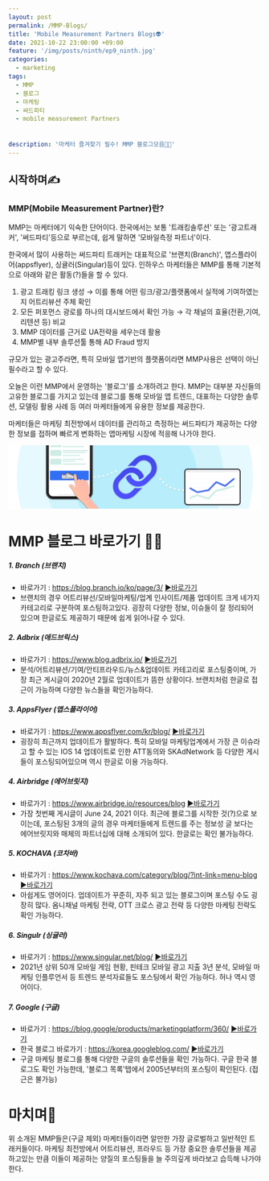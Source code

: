 ```yaml
---
layout: post
permalink: /MMP-Blogs/
title: '‍Mobile Measurement Partners Blogs👽'
date: 2021-10-22 23:00:00 +09:00
feature: '/img/posts/ninth/ep9_ninth.jpg'
categories:
  - marketing
tags:
  - MMP
  - 블로그
  - 마케팅
  - 써드파티
  - mobile measurement Partners


description: '마케터 즐겨찾기 필수! MMP 블로그모음🤟🏻'
---
```


## 시작하며✍️
### MMP(Mobile Measurement Partner)란?

MMP는 마케터에기 익숙한 단어이다.
한국에서는 보통 '트래킹솔루션' 또는 '광고트래커', '써드파티'등으로 부르는데, 쉽게 말하면 '모바일측정 파트너'이다.

한국에서 많이 사용하는 써드파티 트래커는 대표적으로 '브랜치(Branch)', 앱스플라이어(appsflyer), 싱귤러(Singular)등이 있다.
인하우스 마케터들은 MMP를 통해 기본적으로 아래와 같은 활동(?)들을 할 수 있다.

 1. 광고 트래킹 링크 생성 → 이를 통해 어떤 링크/광고/플랫폼에서 실적에 기여하였는지 어트리뷰션 주체 확인
 2. 모든 퍼포먼스 광로를 하나의 대시보드에서 확인 가능 → 각 채널의 효율(전환,기여,리텐션 등) 비교
 3. MMP 데이터를 근거로 UA전략을 세우는데 활용
 4. MMP별 내부 솔루션툴 통해 AD Fraud 방지

규모가 있는 광고주라면, 특히 모바일 앱기반의 플랫폼이라면 MMP사용은 선택이 아닌 필수라고 할 수 있다.

 오늘은 이런 MMP에서 운영하는 '블로그'를 소개하려고 한다. MMP는 대부분 자신들의 고유한 블로그를 가지고 있는데
 블로그를 통해 모바일 앱 트렌드, 대표하는 다양한 솔루션, 모델링 활용 사례 등 여러 마케터들에게 유용한 정보를 제공한다.

 마케터들은 마케팅 최전방에서 데이터를 관리하고 측정하는 써드파티가 제공하는 다양한 정보를 접하며
 빠르게 변화하는 앱마케팅 시장에 적응해 나가야 한다.


![출처/Adjust Help center](/img/posts/ninth/img1.JPG)


# MMP 블로그 바로가기 ✍🏻



##### 1. Branch (브랜치)
  - 바로가기 : https://blog.branch.io/ko/page/3/
  [▶바로가기](https://blog.branch.io/ko/page/3/)
  - 브랜치의 경우 어트리뷰선/모바일마케팅/업계 인사이트/제품 업데이트 크게 네가지 카테고리로 구분하여 포스팅하고있다. 굉장히 다양한 정보, 이슈들이 잘 정리되어 있으며 한글로도 제공하기 때문에 쉽게 읽어나갈 수 있다.

##### 2. Adbrix (애드브릭스)
   - 바로가기 : https://www.blog.adbrix.io/
     [▶바로가기](https://www.blog.adbrix.io/)
   - 분석/어트리뷰션/기여/안티프라우드/뉴스&업데이트 카테고리로 포스팅중이며, 가장 최근 게시글이 2020년 2월로 업데이트가 뜸한 상황이다. 브랜치처럼 한글로 접근이 가능하며 다양한 뉴스들을 확인가능하다.

##### 3. AppsFlyer (앱스플라이어)
   - 바로가기 : https://www.appsflyer.com/kr/blog/
    [▶바로가기](https://www.appsflyer.com/kr/blog/)
   - 굉장히 최근까지 업데이트가 활발하다. 특히 모바일 마케팅업계에서 가장 큰 이슈라고 할 수 있는 IOS 14 업데이트로 인한 ATT동의와 SKAdNetwork 등 다양한 게시들이 포스팅되어있으며 역시 한글로 이용 가능하다.


##### 4. Airbridge (에어브릿지)
   - 바로가기 : https://www.airbridge.io/resources/blog
    [▶바로가기](https://www.airbridge.io/resources/blog)
   - 가장 첫번째 게시글이 June 24, 2021 이다. 최근에 블로그를 시작한 것(?)으로 보이는데, 포스팅된 3개의 글의 경우 마케터들에게 트렌드를 주는 정보성 글 보다는 에어브릿지와 매체의 파트너십에 대해 소개되어 있다. 한글로는 확인 불가능하다.


##### 5. KOCHAVA (코차바)
- 바로가기 : https://www.kochava.com/category/blog/?int-link=menu-blog
[▶바로가기](https://www.kochava.com/category/blog/?int-link=menu-blog)
- 아쉽게도 영어이다. 업데이트가 꾸준히, 자주 되고 있는 블로그이며 포스팅 수도 굉장히 많다. 옴니채널 마케팅 전략, OTT 크로스 광고 전략 등 다양한 마케팅 전략도 확인 가능하다.


##### 6. Singulr (싱귤러)
- 바로가기 : https://www.singular.net/blog/
[▶바로가기](https://www.singular.net/blog/)
- 2021년 상위 50개 모바일 게임 현황, 핀테크 모바일 광고 지출 3년 분석, 모바일 마케팅 인플루언서 등 트렌드 분석자료들도 포스팅에서 확인 가능하다. 허나 역시 영어이다.

##### 7. Google (구글)
- 바로가기 : https://blog.google/products/marketingplatform/360/
[▶바로가기](https://blog.google/products/marketingplatform/360/)
- 한국 블로그 바로가기 : https://korea.googleblog.com/
[▶바로가기](https://korea.googleblog.com/)
- 구글 마케팅 블로그를 통해 다양한 구글의 솔루션들을 확인 가능하다. 구글 한국 블로그도 확인 가능한데, '블로그 목록'탭에서 2005년부터의 포스팅이 확인된다. (접근은 불가능)



# 마치며🐰

위 소개된 MMP들은(구글 제외) 마케터들이라면 알만한 가장 글로벌하고 일반적인 트래커들이다. 마케팅 최전방에서 어트리뷰션, 프라우드 등 가장 중요한 솔루션들을 제공하고있는 만큼 이들이 제공하는 양질의 포스팅들을 늘 주의깊게 바라보고 습득해 나가야 한다.
